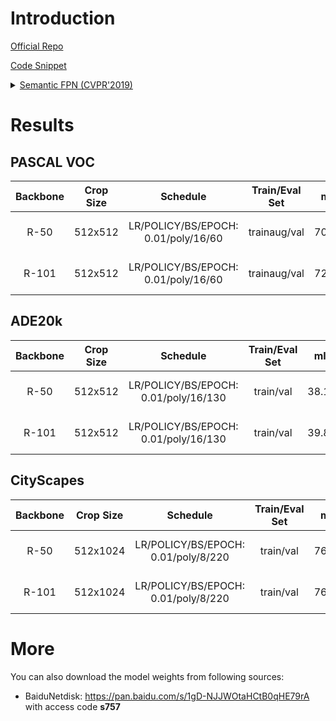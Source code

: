 # Introduction

<a href="https://github.com/facebookresearch/detectron2">Official Repo</a>

<a href="https://github.com/SegmentationBLWX/sssegmentation/blob/main/ssseg/modules/models/segmentors/semanticfpn/semanticfpn.py">Code Snippet</a>

<details>
<summary align="left"><a href="https://arxiv.org/pdf/1901.02446.pdf">Semantic FPN (CVPR'2019)</a></summary>

```latex
@article{Kirillov_2019,
    title={Panoptic Feature Pyramid Networks},
    ISBN={9781728132938},
    url={http://dx.doi.org/10.1109/CVPR.2019.00656},
    DOI={10.1109/cvpr.2019.00656},
    journal={2019 IEEE/CVF Conference on Computer Vision and Pattern Recognition (CVPR)},
    publisher={IEEE},
    author={Kirillov, Alexander and Girshick, Ross and He, Kaiming and Dollar, Piotr},
    year={2019},
    month={Jun}
}
```

</details>


# Results

## PASCAL VOC
| Backbone  | Crop Size  | Schedule                             | Train/Eval Set  | mIoU   | Download                                                                                                                                                                                                                                                                                                                                                                                                         |
| :-:       | :-:        | :-:                                  | :-:             | :-:    | :-:                                                                                                                                                                                                                                                                                                                                                                                                              |
| R-50      | 512x512    | LR/POLICY/BS/EPOCH: 0.01/poly/16/60  | trainaug/val    | 70.88% | [cfg](https://raw.githubusercontent.com/SegmentationBLWX/sssegmentation/main/ssseg/configs/semanticfpn/semanticfpn_resnet50_voc.py) &#124; [model](https://github.com/SegmentationBLWX/modelstore/releases/download/ssseg_semanticfpn/semanticfpn_resnet50_voc_train.pth) &#124; [log](https://github.com/SegmentationBLWX/modelstore/releases/download/ssseg_semanticfpn/semanticfpn_resnet50_voc_train.log)    |
| R-101     | 512x512    | LR/POLICY/BS/EPOCH: 0.01/poly/16/60  | trainaug/val    | 72.51% | [cfg](https://raw.githubusercontent.com/SegmentationBLWX/sssegmentation/main/ssseg/configs/semanticfpn/semanticfpn_resnet101_voc.py) &#124; [model](https://github.com/SegmentationBLWX/modelstore/releases/download/ssseg_semanticfpn/semanticfpn_resnet101_voc_train.pth) &#124; [log](https://github.com/SegmentationBLWX/modelstore/releases/download/ssseg_semanticfpn/semanticfpn_resnet101_voc_train.log) |

## ADE20k
| Backbone  | Crop Size  | Schedule                             | Train/Eval Set  | mIoU   | Download                                                                                                                                                                                                                                                                                                                                                                                                                  |
| :-:       | :-:        | :-:                                  | :-:             | :-:    | :-:                                                                                                                                                                                                                                                                                                                                                                                                                       |
| R-50      | 512x512    | LR/POLICY/BS/EPOCH: 0.01/poly/16/130 | train/val       | 38.16% | [cfg](https://raw.githubusercontent.com/SegmentationBLWX/sssegmentation/main/ssseg/configs/semanticfpn/semanticfpn_resnet50_ade20k.py) &#124; [model](https://github.com/SegmentationBLWX/modelstore/releases/download/ssseg_semanticfpn/semanticfpn_resnet50_ade20k_train.pth) &#124; [log](https://github.com/SegmentationBLWX/modelstore/releases/download/ssseg_semanticfpn/semanticfpn_resnet50_ade20k_train.log)    |
| R-101     | 512x512    | LR/POLICY/BS/EPOCH: 0.01/poly/16/130 | train/val       | 39.85% | [cfg](https://raw.githubusercontent.com/SegmentationBLWX/sssegmentation/main/ssseg/configs/semanticfpn/semanticfpn_resnet101_ade20k.py) &#124; [model](https://github.com/SegmentationBLWX/modelstore/releases/download/ssseg_semanticfpn/semanticfpn_resnet101_ade20k_train.pth) &#124; [log](https://github.com/SegmentationBLWX/modelstore/releases/download/ssseg_semanticfpn/semanticfpn_resnet101_ade20k_train.log) |

## CityScapes
| Backbone  | Crop Size  | Schedule                             | Train/Eval Set  | mIoU   | Download                                                                                                                                                                                                                                                                                                                                                                                                                              |
| :-:       | :-:        | :-:                                  | :-:             | :-:    | :-:                                                                                                                                                                                                                                                                                                                                                                                                                                   |
| R-50      | 512x1024   | LR/POLICY/BS/EPOCH: 0.01/poly/8/220  | train/val       | 76.09% | [cfg](https://raw.githubusercontent.com/SegmentationBLWX/sssegmentation/main/ssseg/configs/semanticfpn/semanticfpn_resnet50_cityscapes.py) &#124; [model](https://github.com/SegmentationBLWX/modelstore/releases/download/ssseg_semanticfpn/semanticfpn_resnet50_cityscapes_train.pth) &#124; [log](https://github.com/SegmentationBLWX/modelstore/releases/download/ssseg_semanticfpn/semanticfpn_resnet50_cityscapes_train.log)    |
| R-101     | 512x1024   | LR/POLICY/BS/EPOCH: 0.01/poly/8/220  | train/val       | 76.39% | [cfg](https://raw.githubusercontent.com/SegmentationBLWX/sssegmentation/main/ssseg/configs/semanticfpn/semanticfpn_resnet101_cityscapes.py) &#124; [model](https://github.com/SegmentationBLWX/modelstore/releases/download/ssseg_semanticfpn/semanticfpn_resnet101_cityscapes_train.pth) &#124; [log](https://github.com/SegmentationBLWX/modelstore/releases/download/ssseg_semanticfpn/semanticfpn_resnet101_cityscapes_train.log) |


# More
You can also download the model weights from following sources:
- BaiduNetdisk: https://pan.baidu.com/s/1gD-NJJWOtaHCtB0qHE79rA with access code **s757**